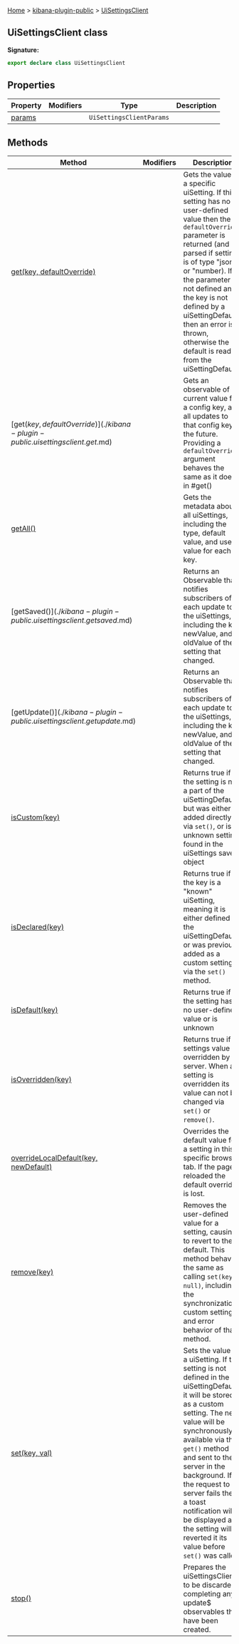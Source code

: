 [Home](./index) &gt; [kibana-plugin-public](./kibana-plugin-public.md) &gt; [UiSettingsClient](./kibana-plugin-public.uisettingsclient.md)

## UiSettingsClient class


<b>Signature:</b>

```typescript
export declare class UiSettingsClient 
```

## Properties

|  Property | Modifiers | Type | Description |
|  --- | --- | --- | --- |
|  [params](./kibana-plugin-public.uisettingsclient.params.md) |  | <code>UiSettingsClientParams</code> |  |

## Methods

|  Method | Modifiers | Description |
|  --- | --- | --- |
|  [get(key, defaultOverride)](./kibana-plugin-public.uisettingsclient.get.md) |  | Gets the value for a specific uiSetting. If this setting has no user-defined value then the <code>defaultOverride</code> parameter is returned (and parsed if setting is of type "json" or "number). If the parameter is not defined and the key is not defined by a uiSettingDefaults then an error is thrown, otherwise the default is read from the uiSettingDefaults. |
|  [get$(key, defaultOverride)](./kibana-plugin-public.uisettingsclient.get$.md) |  | Gets an observable of the current value for a config key, and all updates to that config key in the future. Providing a <code>defaultOverride</code> argument behaves the same as it does in \#get() |
|  [getAll()](./kibana-plugin-public.uisettingsclient.getall.md) |  | Gets the metadata about all uiSettings, including the type, default value, and user value for each key. |
|  [getSaved$()](./kibana-plugin-public.uisettingsclient.getsaved$.md) |  | Returns an Observable that notifies subscribers of each update to the uiSettings, including the key, newValue, and oldValue of the setting that changed. |
|  [getUpdate$()](./kibana-plugin-public.uisettingsclient.getupdate$.md) |  | Returns an Observable that notifies subscribers of each update to the uiSettings, including the key, newValue, and oldValue of the setting that changed. |
|  [isCustom(key)](./kibana-plugin-public.uisettingsclient.iscustom.md) |  | Returns true if the setting is not a part of the uiSettingDefaults, but was either added directly via <code>set()</code>, or is an unknown setting found in the uiSettings saved object |
|  [isDeclared(key)](./kibana-plugin-public.uisettingsclient.isdeclared.md) |  | Returns true if the key is a "known" uiSetting, meaning it is either defined in the uiSettingDefaults or was previously added as a custom setting via the <code>set()</code> method. |
|  [isDefault(key)](./kibana-plugin-public.uisettingsclient.isdefault.md) |  | Returns true if the setting has no user-defined value or is unknown |
|  [isOverridden(key)](./kibana-plugin-public.uisettingsclient.isoverridden.md) |  | Returns true if a settings value is overridden by the server. When a setting is overridden its value can not be changed via <code>set()</code> or <code>remove()</code>. |
|  [overrideLocalDefault(key, newDefault)](./kibana-plugin-public.uisettingsclient.overridelocaldefault.md) |  | Overrides the default value for a setting in this specific browser tab. If the page is reloaded the default override is lost. |
|  [remove(key)](./kibana-plugin-public.uisettingsclient.remove.md) |  | Removes the user-defined value for a setting, causing it to revert to the default. This method behaves the same as calling <code>set(key, null)</code>, including the synchronization, custom setting, and error behavior of that method. |
|  [set(key, val)](./kibana-plugin-public.uisettingsclient.set.md) |  | Sets the value for a uiSetting. If the setting is not defined in the uiSettingDefaults it will be stored as a custom setting. The new value will be synchronously available via the <code>get()</code> method and sent to the server in the background. If the request to the server fails then a toast notification will be displayed and the setting will be reverted it its value before <code>set()</code> was called. |
|  [stop()](./kibana-plugin-public.uisettingsclient.stop.md) |  | Prepares the uiSettingsClient to be discarded, completing any update$ observables that have been created. |

